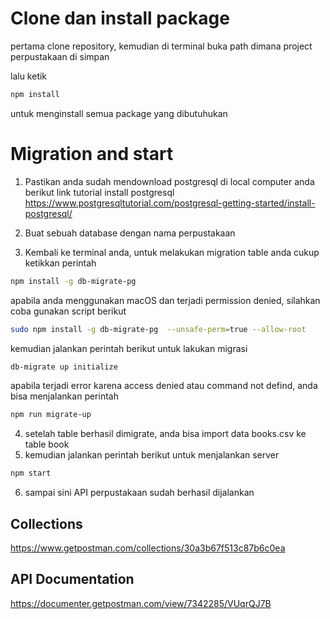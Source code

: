 # Clone dan install package

pertama clone repository,
kemudian di terminal buka path dimana project perpustakaan di simpan

lalu ketik 

```bash
npm install 
```


untuk menginstall semua package yang dibutuhukan

# Migration and start

1. Pastikan anda sudah mendownload postgresql di local computer anda berikut link tutorial install postgresql  https://www.postgresqltutorial.com/postgresql-getting-started/install-postgresql/

3. Buat sebuah database dengan nama perpustakaan
4. Kembali ke terminal anda, untuk melakukan migration table anda cukup ketikkan perintah 

```bash
npm install -g db-migrate-pg
```

apabila anda menggunakan macOS dan terjadi permission denied, silahkan coba gunakan script berikut 

```bash
sudo npm install -g db-migrate-pg  --unsafe-perm=true --allow-root
```

kemudian jalankan perintah berikut untuk lakukan migrasi 


```bash
db-migrate up initialize
```

apabila terjadi error karena access denied atau command not defind, anda bisa menjalankan perintah 

```bash
npm run migrate-up 
```

4. setelah table berhasil dimigrate, anda bisa import data books.csv ke table book
5. kemudian jalankan perintah berikut untuk menjalankan server

```bash
npm start
```

6. sampai sini API perpustakaan sudah berhasil dijalankan


## Collections 
https://www.getpostman.com/collections/30a3b67f513c87b6c0ea

## API Documentation
https://documenter.getpostman.com/view/7342285/VUqrQJ7B

